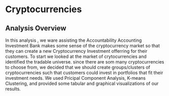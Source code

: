 # Cryptocurrencies
## Analysis Overview
In this analysis , we ware assisting the Accountability Accounting Investment Bank makes some sense of the cryptocurrency market so that they can create a new Cryptocurrency Investment offerring for their customers.  To start we looked at the market of crytocurrencies and identified the tradable universe.  since there are som many cryptocurrencies to choose from, we decided that we should create groups/clusters of cryptocurrencies such that customers could invest in portfolios that fit their investment needs.  We used Pricipal Component Analysis, K-means Clustering, and provided some tabular and graphical visualizations of our results.
